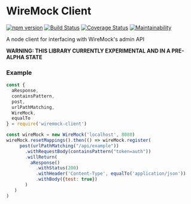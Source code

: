 # WireMock Client

[![npm version](https://badge.fury.io/js/wiremock-client.svg)](https://badge.fury.io/js/wiremock-client)
[![Build Status](https://travis-ci.org/alexmbrown/wiremock-client.svg?branch=master)](https://travis-ci.org/alexmbrown/wiremock-client)
[![Coverage Status](https://coveralls.io/repos/github/alexmbrown/wiremock-client/badge.svg?branch=master)](https://coveralls.io/github/alexmbrown/wiremock-client?branch=master)
[![Maintainability](https://api.codeclimate.com/v1/badges/ed209ea9824605912120/maintainability)](https://codeclimate.com/github/alexmbrown/wiremock-client/maintainability)

A node client for interfacing with WireMock's admin API

**WARNING: THIS LIBRARY CURRENTLY EXPERIMENTAL AND IN A PRE-ALPHA STATE**

### Example
```javascript
const {
  aResponse,
  containsPattern,
  post,
  urlPathMatching,
  WireMock,
  equalTo
} = require('wiremock-client')

const wireMock = new WireMock('localhost', 8080)
wireMock.resetMappings().then(() => wireMock.register(
     post(urlPathMatching("/api/example"))
       .withRequestBody(containsPattern("token=auth"))
       .willReturn(
         aResponse()
           .withStatus(200)
           .withHeader('Content-Type', equalTo('application/json'))
           .withBody({test: true})
       )
   )
)


```
